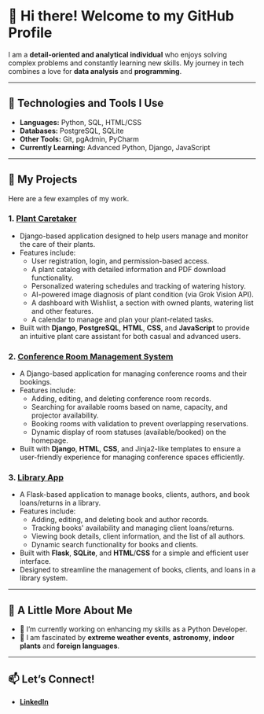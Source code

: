 # 👋 Hi there! Welcome to my GitHub Profile

I am a **detail-oriented and analytical individual** who enjoys solving complex problems and constantly learning new skills. My journey in tech combines a love for **data analysis** and **programming**.

---

## 🔧 Technologies and Tools I Use
- **Languages:** Python, SQL, HTML/CSS
- **Databases:** PostgreSQL, SQLite
- **Other Tools:** Git, pgAdmin, PyCharm
- **Currently Learning:** Advanced Python, Django, JavaScript

---

## 🚀 My Projects
Here are a few examples of my work.
### 1. [**Plant Caretaker**](https://github.com/AngelikaMajewska/PlantCaretaker)
-  Django-based application designed to help users manage and monitor the care of their plants.
-  Features include:
    - User registration, login, and permission-based access.
    - A plant catalog with detailed information and PDF download functionality.
    - Personalized watering schedules and tracking of watering history.
    - AI-powered image diagnosis of plant condition (via Grok Vision API).
    - A dashboard with Wishlist, a section with owned plants, watering list and other features.
    - A calendar to manage and plan your plant-related tasks.
- Built with **Django**, **PostgreSQL**, **HTML**, **CSS**, and **JavaScript** to provide an intuitive plant care assistant for both casual and advanced users.

### 2. [**Conference Room Management System**](https://github.com/AngelikaMajewska/ConfRoomApp)
- A Django-based application for managing conference rooms and their bookings.  
- Features include:  
  - Adding, editing, and deleting conference room records.  
  - Searching for available rooms based on name, capacity, and projector availability.  
  - Booking rooms with validation to prevent overlapping reservations.  
  - Dynamic display of room statuses (available/booked) on the homepage.  
- Built with **Django**, **HTML**, **CSS**, and Jinja2-like templates to ensure a user-friendly experience for managing conference spaces efficiently.  

### 3. [**Library App**](https://github.com/AngelikaMajewska/LibraryApp)
- A Flask-based application to manage books, clients, authors, and book loans/returns in a library.
- Features include:  
  - Adding, editing, and deleting book and author records.
  - Tracking books' availability and managing client loans/returns.
  - Viewing book details, client information, and the list of all authors.
  - Dynamic search functionality for books and clients.
- Built with **Flask**, **SQLite**, and **HTML**/**CSS** for a simple and efficient user interface.
- Designed to streamline the management of books, clients, and loans in a library system.

---

## 🌱 A Little More About Me
- 🔭 I’m currently working on enhancing my skills as a Python Developer.
- 🌌 I am fascinated by **extreme weather events**, **astronomy**, **indoor plants** and **foreign languages**.

---

## 📫 Let’s Connect!
- [**LinkedIn**](https://www.linkedin.com/](https://www.linkedin.com/in/angelikamajewska/))
